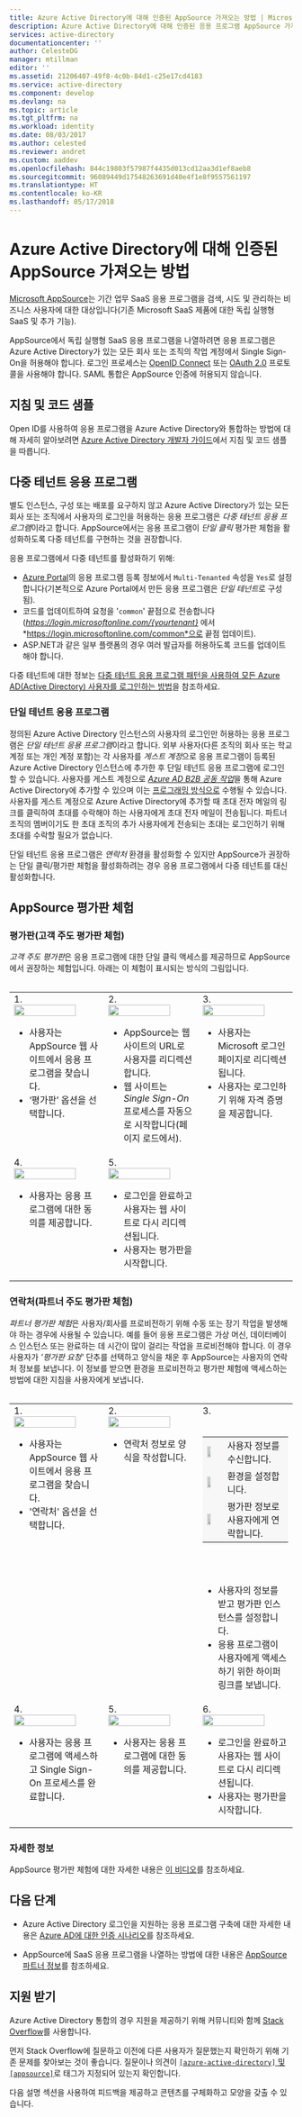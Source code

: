 ```yaml
---
title: Azure Active Directory에 대해 인증된 AppSource 가져오는 방법 | Microsoft Docs
description: Azure Active Directory에 대해 인증된 응용 프로그램 AppSource 가져오는 방법에 대한 세부 정보.
services: active-directory
documentationcenter: ''
author: CelesteDG
manager: mtillman
editor: ''
ms.assetid: 21206407-49f8-4c0b-84d1-c25e17cd4183
ms.service: active-directory
ms.component: develop
ms.devlang: na
ms.topic: article
ms.tgt_pltfrm: na
ms.workload: identity
ms.date: 08/03/2017
ms.author: celested
ms.reviewer: andret
ms.custom: aaddev
ms.openlocfilehash: 844c19803f57987f4435d013cd12aa3d1ef8aeb8
ms.sourcegitcommit: 96089449d17548263691d40e4f1e8f9557561197
ms.translationtype: HT
ms.contentlocale: ko-KR
ms.lasthandoff: 05/17/2018
---
```

# <a name="how-to-get-appsource-certified-for-azure-active-directory"></a>Azure Active Directory에 대해 인증된 AppSource 가져오는 방법
[Microsoft AppSource](https://appsource.microsoft.com/)는 기간 업무 SaaS 응용 프로그램을 검색, 시도 및 관리하는 비즈니스 사용자에 대한 대상입니다(기존 Microsoft SaaS 제품에 대한 독립 실행형 SaaS 및 추가 기능).

AppSource에서 독립 실행형 SaaS 응용 프로그램을 나열하려면 응용 프로그램은 Azure Active Directory가 있는 모든 회사 또는 조직의 작업 계정에서 Single Sign-On을 허용해야 합니다. 로그인 프로세스는 [OpenID Connect](./active-directory-protocols-openid-connect-code.md) 또는 [OAuth 2.0](./active-directory-protocols-oauth-code.md) 프로토콜을 사용해야 합니다. SAML 통합은 AppSource 인증에 허용되지 않습니다.

## <a name="guides-and-code-samples"></a>지침 및 코드 샘플
Open ID를 사용하여 응용 프로그램을 Azure Active Directory와 통합하는 방법에 대해 자세히 알아보려면 [Azure Active Directory 개발자 가이드](./active-directory-developers-guide.md#get-started "개발자를 위한 Azure AD 시작")에서 지침 및 코드 샘플을 따릅니다.

## <a name="multi-tenant-applications"></a>다중 테넌트 응용 프로그램

별도 인스턴스, 구성 또는 배포를 요구하지 않고 Azure Active Directory가 있는 모든 회사 또는 조직에서 사용자의 로그인을 허용하는 응용 프로그램은 *다중 테넌트 응용 프로그램*이라고 합니다. AppSource에서는 응용 프로그램이 *단일 클릭* 평가판 체험을 활성화하도록 다중 테넌트를 구현하는 것을 권장합니다.

응용 프로그램에서 다중 테넌트를 활성화하기 위해:
- [Azure Portal](https://portal.azure.com/#blade/Microsoft_AAD_IAM/ActiveDirectoryMenuBlade/RegisteredApps)의 응용 프로그램 등록 정보에서 `Multi-Tenanted` 속성을 `Yes`로 설정합니다(기본적으로 Azure Portal에서 만든 응용 프로그램은 *단일 테넌트*로 구성됨).
- 코드를 업데이트하여 요청을 '`common`' 끝점으로 전송합니다(*https://login.microsoftonline.com/{yourtenant}* 에서 *https://login.microsoftonline.com/common*으로 끝점 업데이트).
- ASP.NET과 같은 일부 플랫폼의 경우 여러 발급자를 허용하도록 코드를 업데이트해야 합니다.

다중 테넌트에 대한 정보는 [다중 테넌트 응용 프로그램 패턴을 사용하여 모든 Azure AD(Active Directory) 사용자를 로그인하는 방법](./active-directory-devhowto-multi-tenant-overview.md)을 참조하세요.

### <a name="single-tenant-applications"></a>단일 테넌트 응용 프로그램
정의된 Azure Active Directory 인스턴스의 사용자의 로그인만 허용하는 응용 프로그램은 *단일 테넌트 응용 프로그램*이라고 합니다. 외부 사용자(다른 조직의 회사 또는 학교 계정 또는 개인 계정 포함)는 각 사용자를 *게스트 계정*으로 응용 프로그램이 등록된 Azure Active Directory 인스턴스에 추가한 후 단일 테넌트 응용 프로그램에 로그인 할 수 있습니다. 사용자를 게스트 계정으로 [*Azure AD B2B 공동 작업*](../b2b/what-is-b2b.md)을 통해 Azure Active Directory에 추가할 수 있으며 이는 [프로그래밍 방식으로](../b2b/code-samples.md) 수행될 수 있습니다. 사용자를 게스트 계정으로 Azure Active Directory에 추가할 때 초대 전자 메일의 링크를 클릭하여 초대를 수락해야 하는 사용자에게 초대 전자 메일이 전송됩니다. 파트너 조직의 멤버이기도 한 초대 조직의 추가 사용자에게 전송되는 초대는 로그인하기 위해 초대를 수락할 필요가 없습니다.

단일 테넌트 응용 프로그램은 *연락처* 환경을 활성화할 수 있지만 AppSource가 권장하는 단일 클릭/평가판 체험을 활성화하려는 경우 응용 프로그램에서 다중 테넌트를 대신 활성화합니다.


## <a name="appsource-trial-experiences"></a>AppSource 평가판 체험

### <a name="free-trial-customer-led-trial-experience"></a>평가판(고객 주도 평가판 체험) 
*고객 주도 평가판*은 응용 프로그램에 대한 단일 클릭 액세스를 제공하므로 AppSource에서 권장하는 체험입니다. 아래는 이 체험이 표시되는 방식의 그림입니다.<br/><br/>

<table >
<tr>
    <td valign="top" width="33%">1.<br/><img src="media/active-directory-devhowto-appsource-certified/customer-led-trial-step1.png" width="85%"/><ul><li>사용자는 AppSource 웹 사이트에서 응용 프로그램을 찾습니다.</li><li>‘평가판’ 옵션을 선택합니다.</li></ul></td>
    <td valign="top" width="33%">2.<br/><img src="media/active-directory-devhowto-appsource-certified/customer-led-trial-step2.png" width="85%" /><ul><li>AppSource는 웹 사이트의 URL로 사용자를 리디렉션합니다.</li><li>웹 사이트는 <i>Single Sign-On</i> 프로세스를 자동으로 시작합니다(페이지 로드에서).</li></ul></td>
    <td valign="top" width="33%">3.<br/><img src="media/active-directory-devhowto-appsource-certified/customer-led-trial-step3.png" width="85%"/><ul><li>사용자는 Microsoft 로그인 페이지로 리디렉션됩니다.</li><li>사용자는 로그인하기 위해 자격 증명을 제공합니다.</li></ul></td>
</tr>
<tr>
    <td valign="top" width="33%">4.<br/><img src="media/active-directory-devhowto-appsource-certified/customer-led-trial-step4.png" width="85%"/><ul><li>사용자는 응용 프로그램에 대한 동의를 제공합니다.</li></ul></td>
    <td valign="top" width="33%">5.<br/><img src="media/active-directory-devhowto-appsource-certified/customer-led-trial-step5.png" width="85%"/><ul><li>로그인을 완료하고 사용자는 웹 사이트로 다시 리디렉션됩니다.</li><li>사용자는 평가판을 시작합니다.</li></ul></td>
    <td></td>
</tr>
</table>

### <a name="contact-me-partner-led-trial-experience"></a>연락처(파트너 주도 평가판 체험)
*파트너 평가판 체험*은 사용자/회사를 프로비전하기 위해 수동 또는 장기 작업을 발생해야 하는 경우에 사용될 수 있습니다. 예를 들어 응용 프로그램은 가상 머신, 데이터베이스 인스턴스 또는 완료하는 데 시간이 많이 걸리는 작업을 프로비전해야 합니다. 이 경우 사용자가 *'평가판 요청'* 단추를 선택하고 양식을 채운 후 AppSource는 사용자의 연락처 정보를 보냅니다. 이 정보를 받으면 환경을 프로비전하고 평가판 체험에 액세스하는 방법에 대한 지침을 사용자에게 보냅니다.<br/><br/>

<table valign="top">
<tr>
    <td valign="top" width="33%">1.<br/><img src="media/active-directory-devhowto-appsource-certified/partner-led-trial-step1.png" width="85%"/><ul><li>사용자는 AppSource 웹 사이트에서 응용 프로그램을 찾습니다.</li><li>'연락처' 옵션을 선택합니다.</li></ul></td>
    <td valign="top" width="33%">2.<br/><img src="media/active-directory-devhowto-appsource-certified/partner-led-trial-step2.png" width="85%"/><ul><li>연락처 정보로 양식을 작성합니다.</li></ul></td>
     <td valign="top" width="33%">3.<br/><br/>
        <table bgcolor="#f7f7f7">
        <tr>
            <td><img src="media/active-directory-devhowto-appsource-certified/UserContact.png" width="55%"/></td>
            <td>사용자 정보를 수신합니다.</td>
        </tr>
        <tr>
            <td><img src="media/active-directory-devhowto-appsource-certified/SetupEnv.png" width="55%"/></td>
            <td>환경을 설정합니다.</td>
        </tr>
        <tr>
            <td><img src="media/active-directory-devhowto-appsource-certified/ContactCustomer.png" width="55%"/></td>
            <td>평가판 정보로 사용자에게 연락합니다.</td>
        </tr>
        </table><br/><br/>
        <ul><li>사용자의 정보를 받고 평가판 인스턴스를 설정합니다.</li><li>응용 프로그램이 사용자에게 액세스하기 위한 하이퍼링크를 보냅니다.</li></ul>
    </td>
</tr>
<tr>
    <td valign="top" width="33%">4.<br/><img src="media/active-directory-devhowto-appsource-certified/partner-led-trial-step3.png" width="85%"/><ul><li>사용자는 응용 프로그램에 액세스하고 Single Sign-On 프로세스를 완료합니다.</li></ul></td>
    <td valign="top" width="33%">5.<br/><img src="media/active-directory-devhowto-appsource-certified/partner-led-trial-step4.png" width="85%"/><ul><li>사용자는 응용 프로그램에 대한 동의를 제공합니다.</li></ul></td>
    <td valign="top" width="33%">6.<br/><img src="media/active-directory-devhowto-appsource-certified/customer-led-trial-step5.png" width="85%"/><ul><li>로그인을 완료하고 사용자는 웹 사이트로 다시 리디렉션됩니다.</li><li>사용자는 평가판을 시작합니다.</li></ul></td>
   
</tr>
</table>

### <a name="more-information"></a>자세한 정보
AppSource 평가판 체험에 대한 자세한 내용은 [이 비디오](https://aka.ms/trialexperienceforwebapps)를 참조하세요. 
 
## <a name="next-steps"></a>다음 단계

- Azure Active Directory 로그인을 지원하는 응용 프로그램 구축에 대한 자세한 내용은 [Azure AD에 대한 인증 시나리오](https://docs.microsoft.com/azure/active-directory/develop/active-directory-authentication-scenarios)를 참조하세요. 

- AppSource에 SaaS 응용 프로그램을 나열하는 방법에 대한 내용은 [AppSource 파트너 정보](https://appsource.microsoft.com/partners)를 참조하세요.


## <a name="get-support"></a>지원 받기
Azure Active Directory 통합의 경우 지원을 제공하기 위해 커뮤니티와 함께 [Stack Overflow](http://stackoverflow.com/questions/tagged/azure-active-directory+appsource)를 사용합니다. 

먼저 Stack Overflow에 질문하고 이전에 다른 사용자가 질문했는지 확인하기 위해 기존 문제를 찾아보는 것이 좋습니다. 질문이나 의견이 [`[azure-active-directory]` 및 `[appsource]`](http://stackoverflow.com/questions/tagged/azure-active-directory+appsource)로 태그가 지정되어 있는지 확인합니다.

다음 설명 섹션을 사용하여 피드백을 제공하고 콘텐츠를 구체화하고 모양을 갖출 수 있습니다.

<!--Reference style links -->
[AAD-Auth-Scenarios]: ./active-directory-authentication-scenarios.md
[AAD-Auth-Scenarios-Browser-To-WebApp]: ./active-directory-authentication-scenarios.md#web-browser-to-web-application
[AAD-Dev-Guide]: ./active-directory-developers-guide.md
[AAD-Howto-Multitenant-Overview]: ./active-directory-devhowto-multi-tenant-overview.md
[AAD-QuickStart-Web-Apps]: ./active-directory-developers-guide.md#get-started


<!--Image references-->